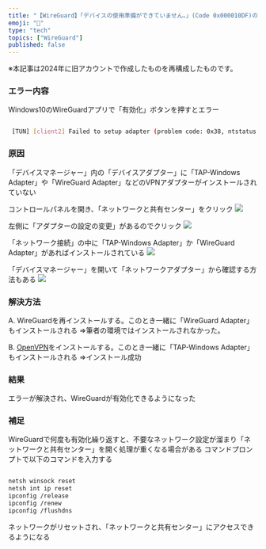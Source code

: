 ```yaml
---
title: "【WireGuard】「デバイスの使用準備ができていません。」(Code 0x000010DF)の解決方法"
emoji: "🔌"
type: "tech"
topics: ["WireGuard"]
published: false
---
```


※本記事は2024年に旧アカウントで作成したものを再構成したものです。

### エラー内容

Windows10のWireGuardアプリで「有効化」ボタンを押すとエラー

``` bash

 [TUN] [client2] Failed to setup adapter (problem code: 0x38, ntstatus: 0x0): デバイスの使用準備ができていません。 (Code 0x000010DF)
```

### 原因

「デバイスマネージャー」内の「デバイスアダプター」に「TAP-Windows Adapter」や「WireGuard Adapter」などのVPNアダプターがインストールされていない

コントロールパネルを開き、「ネットワークと共有センター」をクリック
![](https://storage.googleapis.com/zenn-user-upload/d10bf3d07f78-20240902.png)

左側に「アダプターの設定の変更」があるのでクリック
![](https://storage.googleapis.com/zenn-user-upload/32b9001c913a-20240902.png)

「ネットワーク接続」の中に「TAP-Windows Adapter」か「WireGuard Adapter」があればインストールされている
![](https://storage.googleapis.com/zenn-user-upload/f92b2efb5cea-20240902.png)

「デバイスマネージャー」を開いて「ネットワークアダプター」から確認する方法もある
![](https://storage.googleapis.com/zenn-user-upload/e5b3243fa3e8-20240902.png)

### 解決方法

A. WireGuardを再インストールする。このとき一緒に「WireGuard Adapter」もインストールされる
    ⇒筆者の環境ではインストールされなかった。

B. [OpenVPN](https://openvpn.net/community-downloads/)をインストールする。このとき一緒に「TAP-Windows Adapter」もインストールされる
    ⇒インストール成功

### 結果

エラーが解決され、WireGuardが有効化できるようになった

### 補足

WireGuardで何度も有効化繰り返すと、不要なネットワーク設定が溜まり「ネットワークと共有センター」を開く処理が重くなる場合がある
コマンドプロンプトで以下のコマンドを入力する

``` bash

netsh winsock reset
netsh int ip reset
ipconfig /release
ipconfig /renew
ipconfig /flushdns

```

ネットワークがリセットされ、「ネットワークと共有センター」にアクセスできるようになる

